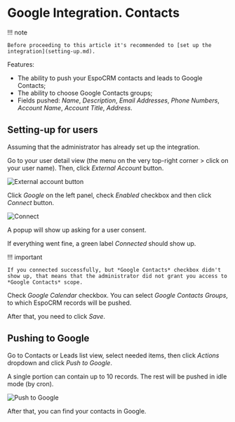 # Google Integration. Contacts

!!! note

    Before proceeding to this article it's recommended to [set up the integration](setting-up.md).

Features:

* The ability to push your EspoCRM contacts and leads to Google Contacts;
* The ability to choose Google Contacts groups;
* Fields pushed: *Name*, *Description*, *Email Addresses*, *Phone Numbers*, *Account Name*, *Account Title*, *Address*.

## Setting-up for users

Assuming that the administrator has already set up the integration.

Go to your user detail view (the menu on the very top-right corner > click on your user name). Then, click *External Account* button.

![External account button](../../_static/images/extensions/google-integration/external-account-button.png)

Click *Google* on the left panel, check *Enabled* checkbox and then click *Connect* button.

![Connect](../../_static/images/extensions/google-integration/connect.png)

A popup will show up asking for a user consent.

If everything went fine, a green label *Connected* should show up.

!!! important

    If you connected successfully, but *Google Contacts* checkbox didn't show up, that means that the administrator did not grant you access to *Google Contacts* scope.

Check *Google Calendar* checkbox. You can select *Google Contacts Groups*, to which EspoCRM records will be pushed.

After that, you need to click *Save*.

## Pushing to Google

Go to Contacts or Leads list view, select needed items, then click *Actions* dropdown and click *Push to Google*.

A single portion can contain up to 10 records. The rest will be pushed in idle mode (by cron).

![Push to Google](../../_static/images/extensions/google-integration/push-to-google.png)

After that, you can find your contacts in Google.
